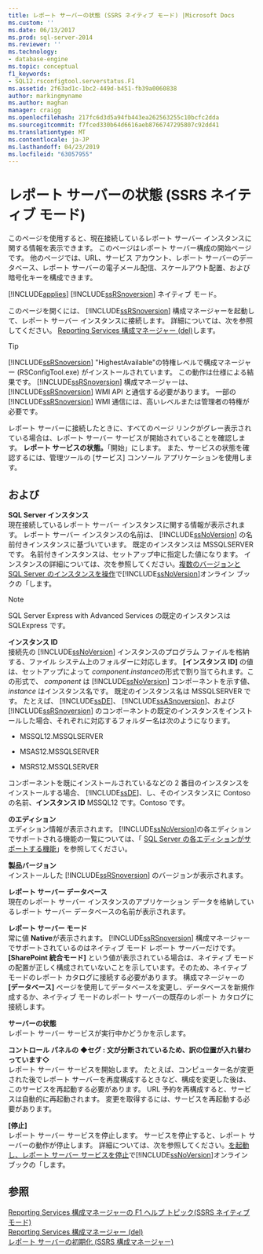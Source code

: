 ```yaml
---
title: レポート サーバーの状態 (SSRS ネイティブ モード) |Microsoft Docs
ms.custom: ''
ms.date: 06/13/2017
ms.prod: sql-server-2014
ms.reviewer: ''
ms.technology:
- database-engine
ms.topic: conceptual
f1_keywords:
- SQL12.rsconfigtool.serverstatus.F1
ms.assetid: 2f63ad1c-1bc2-449d-b451-fb39a0060838
author: markingmyname
ms.author: maghan
manager: craigg
ms.openlocfilehash: 217fc6d3d5a94fb443ea262563255c10bcfc2dda
ms.sourcegitcommit: f7fced330b64d6616aeb8766747295807c92dd41
ms.translationtype: MT
ms.contentlocale: ja-JP
ms.lasthandoff: 04/23/2019
ms.locfileid: "63057955"
---
```

# <a name="report-server-status-ssrs-native-mode"></a>レポート サーバーの状態 (SSRS ネイティブ モード)
  このページを使用すると、現在接続しているレポート サーバー インスタンスに関する情報を表示できます。 このページはレポート サーバー構成の開始ページです。 他のページでは、URL、サービス アカウント、レポート サーバーのデータベース、レポート サーバーの電子メール配信、スケールアウト配置、および暗号化キーを構成できます。  
  
 [!INCLUDE[applies](../../includes/applies-md.md)] [!INCLUDE[ssRSnoversion](../../includes/ssrsnoversion-md.md)] ネイティブ モード。  
  
 このページを開くには、 [!INCLUDE[ssRSnoversion](../../includes/ssrsnoversion-md.md)] 構成マネージャーを起動して、レポート サーバー インスタンスに接続します。 詳細については、次を参照してください。 [Reporting Services 構成マネージャー &#40;del&#41;](reporting-services-configuration-manager-native-mode.md)します。  
  
> [!TIP]  
>  [!INCLUDE[ssRSnoversion](../../includes/ssrsnoversion-md.md)] "HighestAvailable"の特権レベルで構成マネージャー (RSConfigTool.exe) がインストールされています。 この動作は仕様による結果です。 [!INCLUDE[ssRSnoversion](../../includes/ssrsnoversion-md.md)] 構成マネージャーは、 [!INCLUDE[ssRSnoversion](../../includes/ssrsnoversion-md.md)] WMI API と通信する必要があります。 一部の [!INCLUDE[ssRSnoversion](../../includes/ssrsnoversion-md.md)] WMI 通信には、高いレベルまたは管理者の特権が必要です。  
  
 レポート サーバーに接続したときに、すべてのページ リンクがグレー表示されている場合は、レポート サーバー サービスが開始されていることを確認します。 **レポート サービスの状態。**「開始」にします。 また、サービスの状態を確認するには、管理ツールの [サービス] コンソール アプリケーションを使用します。  
  
## <a name="options"></a>および  
 **SQL Server インスタンス**  
 現在接続しているレポート サーバー インスタンスに関する情報が表示されます。 レポート サーバー インスタンスの名前は、 [!INCLUDE[ssNoVersion](../../includes/ssnoversion-md.md)] の名前付きインスタンスに基づいています。 既定のインスタンスは MSSQLSERVER です。 名前付きインスタンスは、セットアップ中に指定した値になります。 インスタンスの詳細については、次を参照してください。[複数のバージョンと SQL Server のインスタンスを操作](../../../2014/sql-server/install/work-with-multiple-versions-and-instances-of-sql-server.md)で[!INCLUDE[ssNoVersion](../../includes/ssnoversion-md.md)]オンライン ブックの「します。  
  
> [!NOTE]  
>  SQL Server Express with Advanced Services の既定のインスタンスは SQLExpress です。  
  
 **インスタンス ID**  
 接続先の [!INCLUDE[ssNoVersion](../../includes/ssnoversion-md.md)] インスタンスのプログラム ファイルを格納する、ファイル システム上のフォルダーに対応します。 **[インスタンス ID]** の値は、セットアップによって *component*.*instance*の形式で割り当てられます。この形式で、 *component* は [!INCLUDE[ssNoVersion](../../includes/ssnoversion-md.md)] コンポーネントを示す値、 *instance* はインスタンス名です。 既定のインスタンス名は MSSQLSERVER です。 たとえば、 [!INCLUDE[ssDE](../../includes/ssde-md.md)]、 [!INCLUDE[ssASnoversion](../../includes/ssasnoversion-md.md)]、および [!INCLUDE[ssRSnoversion](../../includes/ssrsnoversion-md.md)] のコンポーネントの既定のインスタンスをインストールした場合、それぞれに対応するフォルダー名は次のようになります。  
  
-   MSSQL12.MSSQLSERVER  
  
-   MSAS12.MSSQLSERVER  
  
-   MSRS12.MSSQLSERVER  
  
 コンポーネントを既にインストールされているなどの 2 番目のインスタンスをインストールする場合、 [!INCLUDE[ssDE](../../includes/ssde-md.md)]、し、そのインスタンスに Contoso の名前、**インスタンス ID** MSSQL12 です。Contoso です。  
  
 **のエディション**  
 エディション情報が表示されます。 [!INCLUDE[ssNoVersion](../../includes/ssnoversion-md.md)]の各エディションでサポートされる機能の一覧については、「 [SQL Server の各エディションがサポートする機能](https://go.microsoft.com/fwlink/?linkid=232473)」を参照してください。  
  
 **製品バージョン**  
 インストールした [!INCLUDE[ssRSnoversion](../../includes/ssrsnoversion-md.md)] のバージョンが表示されます。  
  
 **レポート サーバー データベース**  
 現在のレポート サーバー インスタンスのアプリケーション データを格納しているレポート サーバー データベースの名前が表示されます。  
  
 **レポート サーバー モード**  
 常に値 **Native**が表示されます。 [!INCLUDE[ssRSnoversion](../../includes/ssrsnoversion-md.md)] 構成マネージャーでサポートされているのはネイティブ モード レポート サーバーだけです。 **[SharePoint 統合モード]** という値が表示されている場合は、ネイティブ モードの配置が正しく構成されていないことを示しています。そのため、ネイティブ モードのレポート カタログに接続する必要があります。 構成マネージャーの **[データベース]** ページを使用してデータベースを変更し、データベースを新規作成するか、ネイティブ モードのレポート サーバーの既存のレポート カタログに接続します。  
  
 **サーバーの状態**  
 レポート サーバー サービスが実行中かどうかを示します。  
  
 **コントロール パネルの  ◆セグ : 文が分断されているため、訳の位置が入れ替わっています◇**  
 レポート サーバー サービスを開始します。 たとえば、コンピューター名が変更された後でレポート サーバーを再度構成するときなど、構成を変更した後は、このサービスを再起動する必要があります。 URL 予約を再構成すると、サービスは自動的に再起動されます。 変更を取得するには、サービスを再起動する必要があります。  
  
 **[停止]**  
 レポート サーバー サービスを停止します。 サービスを停止すると、レポート サーバーの動作が停止します。 詳細については、次を参照してください。[を起動し、レポート サーバー サービスを停止](../../reporting-services/report-server/start-and-stop-the-report-server-service.md)で[!INCLUDE[ssNoVersion](../../includes/ssnoversion-md.md)]オンライン ブックの「します。  
  
## <a name="see-also"></a>参照  
 [Reporting Services 構成マネージャーの F1 ヘルプ トピック&#40;SSRS ネイティブ モード&#41;](../../../2014/sql-server/install/reporting-services-configuration-manager-f1-help-topics-ssrs-native-mode.md)   
 [Reporting Services 構成マネージャー &#40;del&#41;](/sql/2014/sql-server/install/reporting-services-configuration-manager-native-mode)   
 [レポート サーバーの初期化 &#40;SSRS 構成マネージャー&#41;](../../reporting-services/install-windows/ssrs-encryption-keys-initialize-a-report-server.md)  
  
  
